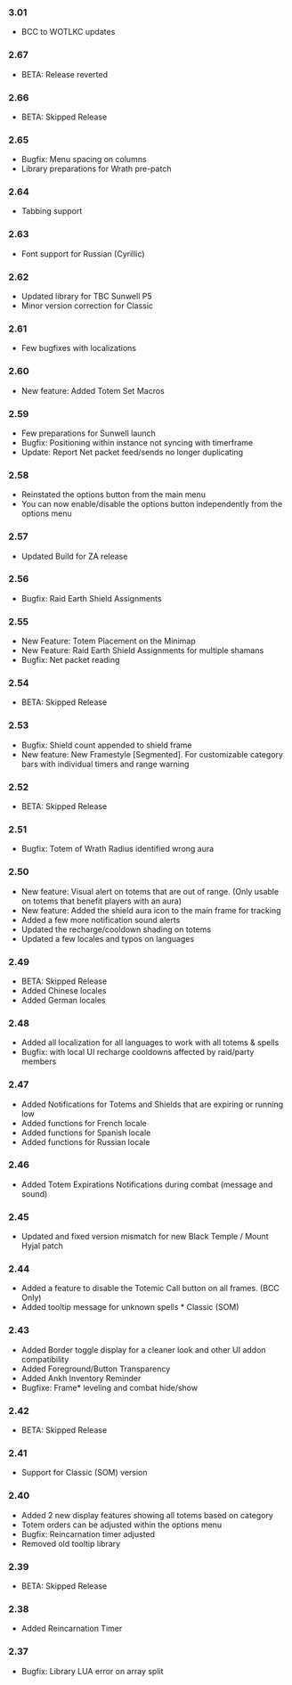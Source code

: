 ### 3.01
* BCC to WOTLKC updates

### 2.67
* BETA: Release reverted

### 2.66
* BETA: Skipped Release

### 2.65
* Bugfix: Menu spacing on columns
* Library preparations for Wrath pre-patch

### 2.64
* Tabbing support

### 2.63
* Font support for Russian (Cyrillic)

### 2.62
* Updated library for TBC Sunwell P5
* Minor version correction for Classic

### 2.61
* Few bugfixes with localizations

### 2.60
* New feature: Added Totem Set Macros

### 2.59
* Few preparations for Sunwell launch
* Bugfix: Positioning within instance not syncing with timerframe
* Update: Report Net packet feed/sends no longer duplicating

### 2.58
* Reinstated the options button from the main menu
* You can now enable/disable the options button independently from the options menu

### 2.57
* Updated Build for ZA release

### 2.56
* Bugfix: Raid Earth Shield Assignments

### 2.55
* New Feature: Totem Placement on the Minimap
* New Feature: Raid Earth Shield Assignments for multiple shamans
* Bugfix: Net packet reading

### 2.54
* BETA: Skipped Release

### 2.53
* Bugfix: Shield count appended to shield frame
* New feature: New Framestyle [Segmented]. For customizable category bars with individual timers and range warning

### 2.52
* BETA: Skipped Release

### 2.51
* Bugfix: Totem of Wrath Radius identified wrong aura

### 2.50
* New feature: Visual alert on totems that are out of range. (Only usable on totems that benefit players with an aura)
* New feature: Added the shield aura icon to the main frame for tracking
* Added a few more notification sound alerts
* Updated the recharge/cooldown shading on totems
* Updated a few locales and typos on languages

### 2.49
* BETA: Skipped Release
* Added Chinese locales
* Added German locales

### 2.48
* Added all localization for all languages to work with all totems & spells
* Bugfix: with local UI recharge cooldowns affected by raid/party members

### 2.47
* Added Notifications for Totems and Shields that are expiring or running low
* Added functions for French locale
* Added functions for Spanish locale
* Added functions for Russian locale

### 2.46
* Added Totem Expirations Notifications during combat (message and sound)

### 2.45
* Updated and fixed version mismatch for new Black Temple / Mount Hyjal patch

### 2.44
* Added a feature to disable the Totemic Call button on all frames. (BCC Only)
* Added tooltip message for unknown spells * Classic (SOM)

### 2.43
* Added Border toggle display for a cleaner look and other UI addon compatibility
* Added Foreground/Button Transparency
* Added Ankh Inventory Reminder
* Bugfixe: Frame* leveling and combat hide/show

### 2.42
* BETA: Skipped Release

### 2.41
* Support for Classic (SOM) version

### 2.40
* Added 2 new display features showing all totems based on category
* Totem orders can be adjusted within the options menu
* Bugfix: Reincarnation timer adjusted
* Removed old tooltip library

### 2.39
* BETA: Skipped Release

### 2.38
* Added Reincarnation Timer

### 2.37
* Bugfix: Library LUA error on array split
